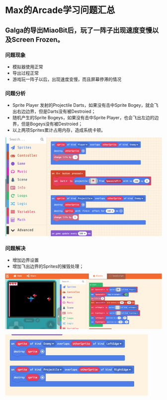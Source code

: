 # Max的Arcade学习问题汇总



## Galga的导出MiaoBit后，玩了一阵子出现速度变慢以及Screen Frozen。

### 问题现象

- 模拟器使用正常
- 导出过程正常
- 游戏玩一阵子以后，出现速度变慢，而且屏幕停滞的情况



### 问题分析

- Sprite Player 发射的Projectile Darts，如果没有击中Sprite Bogey，就会飞出右边边界，但是Darts没有被Destroied；
- 随机产生的Sprite Bogeys，如果没有击中Sprite Player，也会飞出左边的边界，但是Bogeys没有被Destroied；
- 以上两项Sprites累计占用内存，造成系统卡顿。

<img src="Images/image-20200111132548799.png" alt="image-20200111132548799" style="zoom: 50%;" />





### 问题解决

- 增加边界设置
- 增加飞出边界的Sprites的摧毁处理；

![image-20200111133429306](Images/image-20200111133429306.png)

<img src="Images/image-20200111133459441.png" alt="image-20200111133459441" style="zoom: 50%;" />